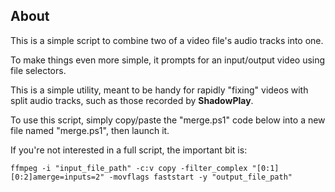 ## About

This is a simple script to combine two of a video file's audio tracks into one.

To make things even more simple, it prompts for an input/output video using file selectors.

This is a simple utility, meant to be handy for rapidly "fixing" videos with split audio tracks, such as those recorded by **ShadowPlay**.

To use this script, simply copy/paste the "merge.ps1" code below into a new file named "merge.ps1", then launch it.

If you're not interested in a full script, the important bit is:

```ffmpeg -i "input_file_path" -c:v copy -filter_complex "[0:1][0:2]amerge=inputs=2" -movflags faststart -y "output_file_path"```